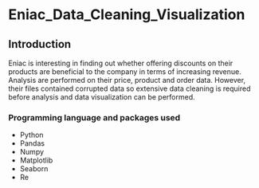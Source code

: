 # Eniac_Data_Cleaning_Visualization

## Introduction
Eniac is interesting in finding out whether offering discounts on their products are beneficial to the company in terms of increasing revenue. Analysis 
are performed on their price, product and order data. However, their files contained corrupted data so extensive data cleaning is required before 
analysis and data visualization can be performed.

### Programming language and packages used
- Python
- Pandas
- Numpy
- Matplotlib
- Seaborn
- Re
